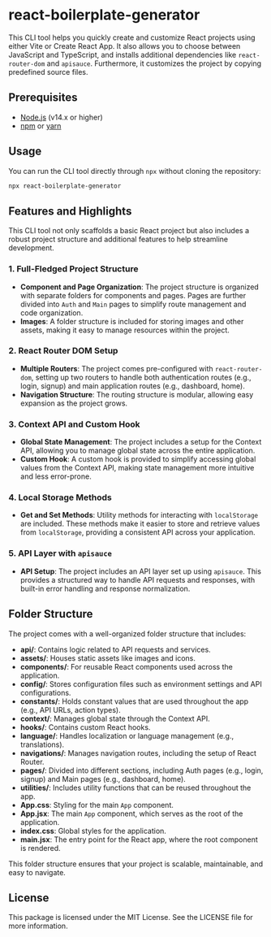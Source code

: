 # react-boilerplate-generator

This CLI tool helps you quickly create and customize React projects using either Vite or Create React App. It also allows you to choose between JavaScript and TypeScript, and installs additional dependencies like `react-router-dom` and `apisauce`. Furthermore, it customizes the project by copying predefined source files.

## Prerequisites

- [Node.js](https://nodejs.org/) (v14.x or higher)
- [npm](https://www.npmjs.com/) or [yarn](https://yarnpkg.com/)

## Usage

You can run the CLI tool directly through `npx` without cloning the repository:

```bash
npx react-boilerplate-generator
```

## Features and Highlights

This CLI tool not only scaffolds a basic React project but also includes a robust project structure and additional features to help streamline development.

### 1. **Full-Fledged Project Structure**
   - **Component and Page Organization**: The project structure is organized with separate folders for components and pages. Pages are further divided into `Auth` and `Main` pages to simplify route management and code organization.
   - **Images**: A folder structure is included for storing images and other assets, making it easy to manage resources within the project.

### 2. **React Router DOM Setup**
   - **Multiple Routers**: The project comes pre-configured with `react-router-dom`, setting up two routers to handle both authentication routes (e.g., login, signup) and main application routes (e.g., dashboard, home).
   - **Navigation Structure**: The routing structure is modular, allowing easy expansion as the project grows.

### 3. **Context API and Custom Hook**
   - **Global State Management**: The project includes a setup for the Context API, allowing you to manage global state across the entire application.
   - **Custom Hook**: A custom hook is provided to simplify accessing global values from the Context API, making state management more intuitive and less error-prone.

### 4. **Local Storage Methods**
   - **Get and Set Methods**: Utility methods for interacting with `localStorage` are included. These methods make it easier to store and retrieve values from `localStorage`, providing a consistent API across your application.

### 5. **API Layer with `apisauce`**
   - **API Setup**: The project includes an API layer set up using `apisauce`. This provides a structured way to handle API requests and responses, with built-in error handling and response normalization.

## Folder Structure

The project comes with a well-organized folder structure that includes:

- **api/**: Contains logic related to API requests and services.
- **assets/**: Houses static assets like images and icons.
- **components/**: For reusable React components used across the application.
- **config/**: Stores configuration files such as environment settings and API configurations.
- **constants/**: Holds constant values that are used throughout the app (e.g., API URLs, action types).
- **context/**: Manages global state through the Context API.
- **hooks/**: Contains custom React hooks.
- **language/**: Handles localization or language management (e.g., translations).
- **navigations/**: Manages navigation routes, including the setup of React Router.
- **pages/**: Divided into different sections, including Auth pages (e.g., login, signup) and Main pages (e.g., dashboard, home).
- **utilities/**: Includes utility functions that can be reused throughout the app.
- **App.css**: Styling for the main `App` component.
- **App.jsx**: The main `App` component, which serves as the root of the application.
- **index.css**: Global styles for the application.
- **main.jsx**: The entry point for the React app, where the root component is rendered.

This folder structure ensures that your project is scalable, maintainable, and easy to navigate.

## License

This package is licensed under the MIT License. See the LICENSE file for more information.